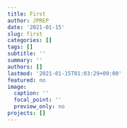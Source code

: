 ```yaml
---
title: First
author: JPREP
date: '2021-01-15'
slug: first
categories: []
tags: []
subtitle: ''
summary: ''
authors: []
lastmod: '2021-01-15T01:03:29+09:00'
featured: no
image:
  caption: ''
  focal_point: ''
  preview_only: no
projects: []
---
```


